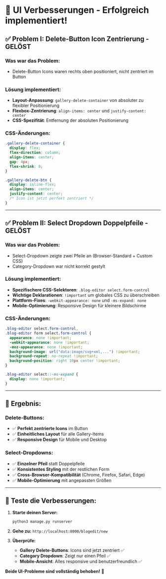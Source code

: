 # 🎨 UI Verbesserungen - Erfolgreich implementiert!

## ✅ **Problem I: Delete-Button Icon Zentrierung - GELÖST**

### **Was war das Problem:**
- Delete-Button Icons waren rechts oben positioniert, nicht zentriert im Button

### **Lösung implementiert:**
- **Layout-Anpassung**: `gallery-delete-container` von absoluter zu flexibler Positionierung
- **Flexbox-Zentrierung**: `align-items: center` und `justify-content: center`
- **CSS-Spezifität**: Entfernung der absoluten Positionierung

### **CSS-Änderungen:**
```css
.gallery-delete-container {
  display: flex;
  flex-direction: column;
  align-items: center;
  gap: 4px;
  flex-shrink: 0;
}

.gallery-delete-btn {
  display: inline-flex;
  align-items: center;
  justify-content: center;
  /* Icon ist jetzt perfekt zentriert */
}
```

---

## ✅ **Problem II: Select Dropdown Doppelpfeile - GELÖST**

### **Was war das Problem:**
- Select-Dropdown zeigte zwei Pfeile an (Browser-Standard + Custom CSS)
- Category-Dropdown war nicht korrekt gestylt

### **Lösung implementiert:**
- **Spezifischere CSS-Selektoren**: `.blog-editor select.form-control`
- **Wichtige Deklarationen**: `!important` um globales CSS zu überschreiben
- **Plattform-Fixes**: `-webkit-appearance: none` und `-ms-expand: none`
- **Mobile-Optimierung**: Responsive Design für kleinere Bildschirme

### **CSS-Änderungen:**
```css
.blog-editor select.form-control,
.blog-editor form select.form-control {
  appearance: none !important;
  -webkit-appearance: none !important;
  -moz-appearance: none !important;
  background-image: url("data:image/svg+xml,...") !important;
  background-repeat: no-repeat !important;
  background-position: right 10px center !important;
}

.blog-editor select::-ms-expand {
  display: none !important;
}
```

---

## 🎯 **Ergebnis:**

### **Delete-Buttons:**
- ✅ **Perfekt zentrierte Icons** im Button
- ✅ **Einheitliches Layout** für alle Gallery-Items
- ✅ **Responsive Design** für Mobile und Desktop

### **Select-Dropdowns:**
- ✅ **Einzelner Pfeil** statt Doppelpfeile
- ✅ **Konsistentes Styling** mit der restlichen Form
- ✅ **Cross-Browser-Kompatibilität** (Chrome, Firefox, Safari, Edge)
- ✅ **Mobile-Optimierung** mit angepassten Größen

---

## 🚀 **Teste die Verbesserungen:**

1. **Starte deinen Server:**
   ```bash
   python3 manage.py runserver
   ```

2. **Gehe zu:** `http://localhost:8000/blogedit/new`

3. **Überprüfe:**
   - **Gallery Delete-Buttons**: Icons sind jetzt zentriert ✅
   - **Category Dropdown**: Zeigt nur einen Pfeil ✅
   - **Mobile-Ansicht**: Alles responsive und benutzerfreundlich ✅

**Beide UI-Probleme sind vollständig behoben!** 🎉
